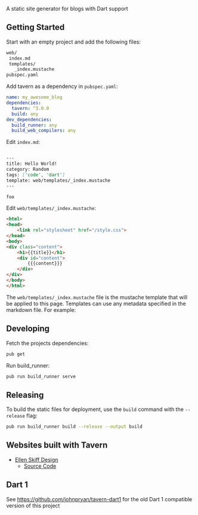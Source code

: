 A static site generator for blogs with Dart support

## Getting Started

Start with an empty project and add the following files:
 
 ```txt
web/
  index.md
  templates/
    _index.mustache
pubspec.yaml
 ```

Add tavern as a dependency in `pubspec.yaml`:

```yaml
name: my_awesome_blog
dependencies:
  tavern: ^3.0.0
  build: any
dev_dependencies:
  build_runner: any
  build_web_compilers: any
```

Edit `index.md`:

```md

---
title: Hello World!
category: Random
tags: ['code', 'dart']
template: web/templates/_index.mustache
---

foo

```

Edit `web/templates/_index.mustache`:

```html
<html>
<head>
    <link rel="stylesheet" href="/style.css">
</head>
<body>
<div class="content">
    <h1>{{title}}</h1>
    <div id="content">
        {{{content}}}
    </div>
</div>
</body>
</html>
```

The `web/templates/_index.mustache` file is the mustache template that will be
applied to this page. Templates can use any metadata specified in the markdown
file.  For example:

## Developing

Fetch the projects dependencies:

```bash
pub get
```

Run build_runner:

```bash
pub run build_runner serve
```

## Releasing

To build the static files for deployment, use the `build` command with the
`--release` flag:

```bash
pub run build_runner build --release --output build
```

## Websites built with Tavern

- [Ellen Skiff Design](https://ellenskiff.com)
    - [Source Code](https://github.com/ellenskiff/skiff)

## Dart 1
See https://github.com/johnpryan/tavern-dart1 for the old Dart 1 compatible
version of this project